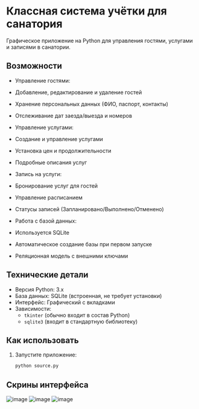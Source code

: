 # Классная система учётки для санатория

Графическое приложение на Python для управления гостями, услугами и записями в санатории.

## Возможности

  - Управление гостями:
  - Добавление, редактирование и удаление гостей
  - Хранение персональных данных (ФИО, паспорт, контакты)
  - Отслеживание дат заезда/выезда и номеров

  - Управление услугами:
  - Создание и управление услугами
  - Установка цен и продолжительности
  - Подробные описания услуг

  - Запись на услуги:
  - Бронирование услуг для гостей
  - Управление расписанием
  - Статусы записей (Запланировано/Выполнено/Отменено)

  - Работа с базой данных:
  - Используется SQLite
  - Автоматическое создание базы при первом запуске
  - Реляционная модель с внешними ключами

## Технические детали

- Версия Python: 3.x
- База данных: SQLite (встроенная, не требует установки)
- Интерфейс: Графический с вкладками
- Зависимости:
  - `tkinter` (обычно входит в состав Python)
  - `sqlite3` (входит в стандартную библиотеку)

## Как использовать

1. Запустите приложение:
   ```bash
   python source.py

## Скрины интерфейса
![image](https://github.com/user-attachments/assets/b68eb83f-ffb4-4aa6-aed8-846d0e2166ba)
![image](https://github.com/user-attachments/assets/716a49d3-a39f-48d4-a4d2-09ab345e6b41)
![image](https://github.com/user-attachments/assets/46e12652-e250-4fbd-a1bd-a02d0929c363)
